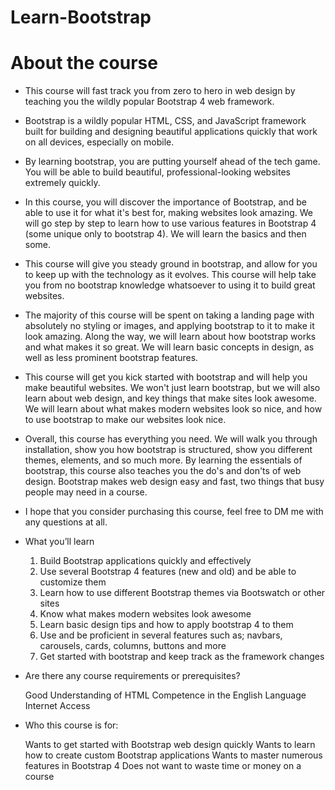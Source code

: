 # Learn-Bootstrap


# About the course

- This course will fast track you from zero to hero in web design by teaching you the wildly popular Bootstrap 4 web framework.

- Bootstrap is a wildly popular HTML, CSS, and JavaScript framework built for building and designing beautiful applications quickly that work on all devices, especially on mobile.

- By learning bootstrap, you are putting yourself ahead of the tech game. You will be able to build beautiful, professional-looking websites extremely quickly. 

- In this course, you will discover the importance of Bootstrap, and be able to use it for what it's best for, making websites look amazing. We will go step by step to learn how to use various features in Bootstrap 4 (some unique only to bootstrap 4). We will learn the basics and then some.

- This course will give you steady ground in bootstrap, and allow for you to keep up with the technology as it evolves. This course will help take you from no bootstrap knowledge whatsoever to using it to build great websites.

- The majority of this course will be spent on taking a landing page with absolutely no styling or images, and applying bootstrap to it to make it look amazing. Along the way, we will learn about how bootstrap works and what makes it so great. We will learn basic concepts in design, as well as less prominent bootstrap features.

- This course will get you kick started with bootstrap and will help you make beautiful websites. We won't just learn bootstrap, but we will also learn about web design, and key things that make sites look awesome. We will learn about what makes modern websites look so nice, and how to use bootstrap to make our websites look nice.

- Overall, this course has everything you need. We will walk you through installation, show you how bootstrap is structured, show you different themes, elements, and so much more. By learning the essentials of bootstrap, this course also teaches you the do's and don'ts of web design. Bootstrap makes web design easy and fast, two things that busy people may need in a course.

- I hope that you consider purchasing this course, feel free to DM me with any questions at all.

- What you’ll learn

  1.  Build Bootstrap applications quickly and effectively
  2. Use several Bootstrap 4 features (new and old) and be able to customize them
  3.  Learn how to use different Bootstrap themes via Bootswatch or other sites
  4.  Know what makes modern websites look awesome
  5.   Learn basic design tips and how to apply bootstrap 4 to them
  6.  Use and be proficient in several features such as; navbars, carousels, cards, columns, buttons and more
  7.  Get started with bootstrap and keep track as the framework changes

+ Are there any course requirements or prerequisites?

    Good Understanding of HTML
    Competence in the English Language
    Internet Access

+ Who this course is for:

    Wants to get started with Bootstrap web design quickly
    Wants to learn how to create custom Bootstrap applications
    Wants to master numerous features in Bootstrap 4
    Does not want to waste time or money on a course

